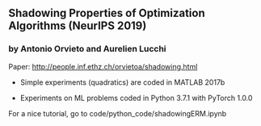 ## Shadowing Properties of Optimization Algorithms (NeurIPS 2019)
### by Antonio Orvieto and Aurelien Lucchi

Paper: http://people.inf.ethz.ch/orvietoa/shadowing.html

- Simple experiments (quadratics) are coded in MATLAB 2017b

- Experiments on ML problems coded in Python 3.7.1 with PyTorch 1.0.0

For a nice tutorial, go to code/python_code/shadowingERM.ipynb 

